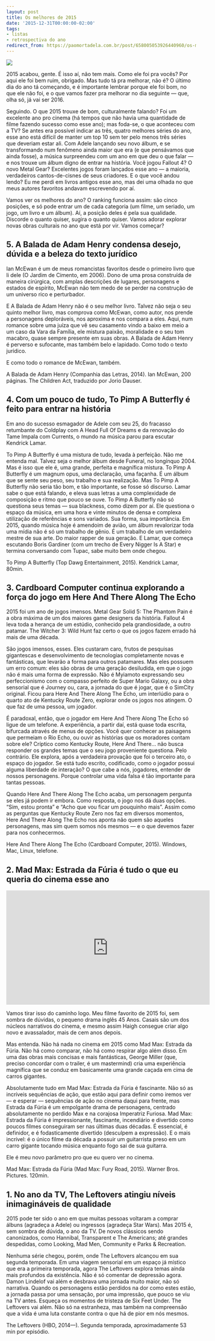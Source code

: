 ```yaml
---
layout: post
title: Os melhores de 2015
date: '2015-12-31T00:00:00-02:00'
tags:
- listas
- retrospectiva do ano
redirect_from: https://paomortadela.com.br/post/658005053926440960/os-melhores-de-2015
---
```

![](https://64.media.tumblr.com/fbe97853481c6d6d7c0b503e95945760/8f0c4028b617e15f-49/s540x810/ce607d6fb05bac9a27c3cdd231affe060a72c195.png)

2015 acabou, gente. É isso aí, não tem mais. Como ele foi pra vocês? Por aqui ele foi bem ruim, obrigado. Mas tudo tá pra melhorar, não é? O último dia do ano tá começando, e é importante lembrar porque ele foi bom, no que ele não foi, e o que vamos fazer pra melhorar no dia seguinte — que, olha só, já vai ser 2016.

Seguindo. O que 2015 trouxe de bom, culturalmente falando? Foi um excelente ano pro cinema (há tempos que não havia uma quantidade de filme fazendo sucesso como esse ano); mas foda-se, o que aconteceu com a TV? Se antes era possível indicar as três, quatro melhores séries do ano, esse ano está difícil de manter um top 10 sem ter pelo menos três séries que deveriam estar ali. Com Adele lançando seu novo álbum, e se transformando num fenômeno ainda maior que era (e que pensávamos que ainda fosse), a música surpreendeu com um ano em que deu o que falar — e nos trouxe um álbum digno de entrar na história. Você jogou Fallout 4? O novo Metal Gear? Excelentes jogos foram lançados esse ano — a maioria, verdadeiros cantos-de-cisnes de seus criadores. E o que você andou lendo? Eu me perdi em livros antigos esse ano, mas dei uma olhada no que meus autores favoritos andavam escrevendo por aí.

Vamos ver os melhores do ano? O ranking funciona assim: são cinco posições, e só pode entrar um de cada categoria (um filme, um seriado, um jogo, um livro e um álbum). Aí, a posição deles é pela sua qualidade. Discorde o quanto quiser, sugira o quanto quiser. Vamos adorar explorar novas obras culturais no ano que está por vir. Vamos começar?

## 5. A Balada de Adam Henry condensa desejo, dúvida e a beleza do texto jurídico

Ian McEwan é um de meus romancistas favoritos desde o primeiro livro que li dele (O Jardim de Cimento, em 2006). Dono de uma prosa construída de maneira cirúrgica, com amplas descrições de lugares, personagens e estados de espírito, McEwan não tem medo de se perder na construção de um universo rico e perturbador.

E A Balada de Adam Henry não é o seu melhor livro. Talvez não seja o seu quinto melhor livro, mas comprova como McEwan, como autor, nos prende a personagens deploráveis, nos aproxima e nos compara a eles. Aqui, num romance sobre uma juíza que vê seu casamento vindo a baixo em meio a um caso da Vara da Família, ele mistura paixão, moralidade e o seu tom macabro, quase sempre presente em suas obras. A Balada de Adam Henry é perverso e sufocante, mas também belo e lapidado. Como todo o texto jurídico.

E como todo o romance de McEwan, também.

A Balada de Adam Henry (Companhia das Letras, 2014). Ian McEwan, 200 páginas. The Children Act, traduzido por Jorio Dauser.

## 4. Com um pouco de tudo, To Pimp A Butterfly é feito para entrar na história

Em ano do sucesso esmagador de Adele com seu 25, do fracasso retumbante do Coldplay com A Head Full Of Dreams e da renovação do Tame Impala com Currents, o mundo na música parou para escutar Kendrick Lamar.

To Pimp A Butterfly é uma mistura de tudo, levada à perfeição. Não me entenda mal. Talvez seja o melhor álbum desde Funeral, no longínquo 2004. Mas é isso que ele é, uma grande, perfeita e magnífica mistura. To Pimp A Butterfly é um magnum opus, uma declaração, uma façanha. É um álbum que se sente seu peso, seu trabalho e sua realização. Mas To Pimp A Butterfly não seria tão bom, e tão importante, se fosse só discurso. Lamar sabe o que está falando, e eleva suas letras a uma complexidade de composição e ritmo que pouco se ouve. To Pimp A Butterfly não só questiona seus temas — sua blackness, como dizem por aí. Ele questiona o espaço da música, em uma hora e vinte minutos de densa e complexa utilização de referências e sons variados. Sua forma, sua importância. Em 2015, quando música hoje é amendoim de avião, um álbum revalorizar toda uma mídia não é só um trabalho de gênio. É um trabalho de um verdadeiro mestre de sua arte. Do maior rapper de sua geração. E Lamar, que começa escutando Boris Gardiner (com um trecho de Every Nigger Is A Star) e termina conversando com Tupac, sabe muito bem onde chegou.

To Pimp A Butterfly (Top Dawg Entertainment, 2015). Kendrick Lamar, 80min.

## 3. Cardboard Computer continua explorando a força do jogo em Here And There Along The Echo

2015 foi um ano de jogos imensos. Metal Gear Solid 5: The Phantom Pain é a obra máxima de um dos maiores game designers da história. Fallout 4 leva toda a herança de um estúdio, conhecido pela grandiosidade, a outro patamar. The Witcher 3: Wild Hunt faz certo o que os jogos fazem errado há mais de uma década.

São jogos imensos, esses. Eles custaram caro, frutos de pesquisas gigantescas e desenvolvimento de tecnologias completamente novas e fantásticas, que levarão a forma para outros patamares. Mas eles possuem um erro comum: eles são obras de uma geração desiludida, em que o jogo não é mais uma forma de expressão. Não é Myiamoto expressando seu perfeccionismo com o compasso perfeito de Super Mario Galaxy, ou a obra sensorial que é Journey ou, cara, a jornada do que é jogar, que é o SimCity original. Ficou para Here And There Along The Echo, um interlúdio para o quarto ato de Kentucky Route Zero, explorar onde os jogos nos atingem. O que faz de uma pessoa, um jogador.

É paradoxal, então, que o jogador em Here And There Along The Echo só ligue de um telefone. A experiência, a partir daí, está quase toda escrita, bifurcada através de menus de opções. Você quer conhecer as paisagens que permeiam o Rio Echo, ou ouvir as histórias que os moradores contam sobre ele? Críptico como Kentucky Route, Here And There… não busca responder os grandes temas que o seu jogo proveniente questiona. Pelo contrário. Ele explora, após a verdadeira provação que foi o terceiro ato, o espaço do jogador. Se está tudo escrito, codificado, como o jogador possui alguma liberdade de interação? O que cabe a nós, jogadores, entender de nossos personagens. Porque controlar uma vida falsa é tão importante para tantas pessoas.

Quando Here And There Along The Echo acaba, um personagem pergunta se eles já podem ir embora. Como resposta, o jogo nos dá duas opções. “Sim, estou pronta” e “Acho que vou ficar um pouquinho mais”. Assim como as perguntas que Kentucky Route Zero nos faz em diversos momentos, Here And There Along The Echo nos aponta não quem são aqueles personagens, mas sim quem somos nós mesmos — e o que devemos fazer para nos conhecermos.

Here And There Along The Echo (Cardboard Computer, 2015). Windows, Mac, Linux, telefone.

## 2. Mad Max: Estrada da Fúria é tudo o que eu queria do cinema esse ano

<iframe id="youtube_iframe" src="https://www.youtube.com/embed/hEJnMQG9ev8?feature=oembed&amp;enablejsapi=1&amp;origin=https://safe.txmblr.com&amp;wmode=opaque" allow="accelerometer; autoplay; clipboard-write; encrypted-media; gyroscope; picture-in-picture" allowfullscreen="" width="540" height="303" frameborder="0"></iframe>

Vamos tirar isso do caminho logo. Meu filme favorito de 2015 foi, sem sombra de dúvidas, o pequeno drama inglês 45 Anos. Casais são um dos núcleos narrativos do cinema, e mesmo assim Haigh consegue criar algo novo e avassalador, mais de cem anos depois.

Mas entenda. Não há nada no cinema em 2015 como Mad Max: Estrada da Fúria. Não há como comparar, não há como respirar algo além disso. Em uma das obras mais concisas e mais fantásticas, George Miller (que, preciso concordar com o trailer, é um mastermind) cria uma experiência magnífica que se conduz em basicamente uma grande caçada em cima de carros gigantes.

Absolutamente tudo em Mad Max: Estrada da Fúria é fascinante. Não só as incríveis sequências de ação, que estão aqui para definir como iremos ver — e esperar — sequências de ação no cinema daqui para frente, mas Estrada da Fúria é um empolgante drama de personagens, centrado absolutamente no perdido Max e na corajosa Imperatriz Furiosa. Mad Max: Estrada da Fúria é impressionante, fascinante, incendiário e divertido como poucos filmes conseguiram ser nas últimas duas décadas. É essencial, é definidor, e é fodasticamente divertido (desculpem a expressão). E o mais incrível: é o único filme da década a possuir um guitarrista preso em um carro gigante tocando música enquanto fogo sai de sua guitarra.

Ele é meu novo parâmetro pro que eu quero ver no cinema.

Mad Max: Estrada da Fúria (Mad Max: Fury Road, 2015). Warner Bros. Pictures. 120min.

## 1. No ano da TV, The Leftovers atingiu níveis inimagináveis de qualidade

2015 pode ter sido o ano em que muitas pessoas voltaram a comprar álbuns (agradeça a Adele) ou ingressos (agradeça Star Wars). Mas 2015 é, sem sombra de dúvida, o ano da TV. De novos clássicos sendo canonizados, como Hannibal, Transparent e The Americans; até grandes despedidas, como Looking, Mad Men, Community e Parks & Recreation.

Nenhuma série chegou, porém, onde The Leftovers alcançou em sua segunda temporada. Em uma viagem sensorial em um espaço já místico que era a primeira temporada, agora The Leftovers explora temas ainda mais profundos da existência. Não é só comentar de depressão agora. Damon Lindelof vai além e desbrava uma jornada muito maior, não só narrativa. Quando os personagens estão perdidos na dor como estes estão, a jornada passa por uma sensação, por uma impressão, que pouco se viu na TV antes. Esqueça os momentos de tristeza de Six Feet Under. The Leftovers vai além. Não só na estranheza, mas também na compreensão que a vida é uma luta constante contra o que há de pior em nós mesmos.

The Leftovers (HBO, 2014—). Segunda temporada, aproximadamente 53 min por episódio.

